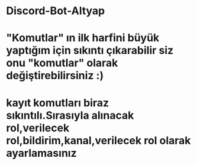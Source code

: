 # Discord-Bot-Altyap
# "Komutlar" ın ilk harfini büyük yaptığım için sıkıntı çıkarabilir siz onu "komutlar" olarak değiştirebilirsiniz :) 
# kayıt komutları biraz sıkıntılı.Sırasıyla alınacak rol,verilecek rol,bildirim,kanal,verilecek rol olarak ayarlamasınız
